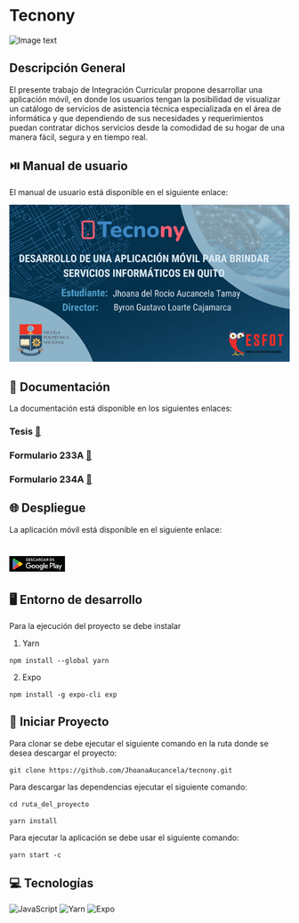 # Tecnony

![Image text](https://res.cloudinary.com/dlzylh5f6/image/upload/v1675559741/logo/Group_135_ixamwq.png)

## Descripción General
El presente trabajo de Integración Curricular propone desarrollar una aplicación móvil, en donde los usuarios tengan la posibilidad de visualizar un catálogo de servicios de asistencia técnica especializada en el área de informática y que dependiendo de sus necesidades y requerimientos puedan contratar dichos servicios desde la comodidad de su hogar de una manera fácil, segura y en tiempo real.

## ⏯️ Manual de usuario

El manual de usuario está disponible en el siguiente enlace:

[![Video](https://github.com/JhoanaAucancela/img/blob/main/banner.png)](https://youtu.be/HFS2TcoJXvg)

## 📄 Documentación

La documentación está disponible en los siguientes enlaces:

  ### Tesis    [📑](https://github.com/JhoanaAucancela/tecnony/blob/Documentos/Tesis-Jhoana.pdf)
  ### Formulario 233A    [📑](https://github.com/JhoanaAucancela/tecnony/blob/Documentos/F_AA_233A.pdf)
  ### Formulario 234A    [📑](https://github.com/JhoanaAucancela/tecnony/blob/Documentos/F_AA_234A.pdf)

## 🌐 Despliegue

La aplicación móvil está disponible en el siguiente enlace:
# [![Video](https://github.com/JhoanaAucancela/img/blob/main/es-419_badge_web_generic.png)](https://play.google.com/store/apps/details?id=com.tecnony)

## 🖥️ Entorno de desarrollo
Para la ejecución del proyecto se debe instalar

1. Yarn
```
npm install --global yarn
```
2. Expo
```
npm install -g expo-cli exp
```

## 📲 Iniciar Proyecto

Para clonar se debe ejecutar el siguiente comando en la ruta donde se desea descargar el proyecto:
```
git clone https://github.com/JhoanaAucancela/tecnony.git
```
Para descargar las dependencias ejecutar el siguiente comando:
```
cd ruta_del_proyecto
```
```
yarn install
```
Para ejecutar la aplicación se debe usar el siguiente comando:
```
yarn start -c
```

## 💻 Tecnologías
![JavaScript](https://img.shields.io/badge/javascript-%23323330.svg?style=for-the-badge&logo=javascript&logoColor=%23F7DF1E) ![Yarn](https://img.shields.io/badge/yarn-%232C8EBB.svg?style=for-the-badge&logo=yarn&logoColor=white) ![Expo](https://img.shields.io/badge/expo-1C1E24?style=for-the-badge&logo=expo&logoColor=#D04A37)
